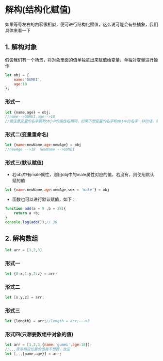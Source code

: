 # 解构(结构化赋值)
如果等号左右的内容很相似，便可进行结构化赋值，这么说可能会有些抽象，我们具体来看一下
## 1. 解构对象
假设我们有一个场景，将对象里面的值单独拿出来赋值给变量，单独对变量进行操作
```javascript
let obj = {
    name:'GUMEI',
    age:18
};
```
### 形式一
```javascript
let {name,age} = obj;
//name-->GUMEI,age-->18
//要注意变量的名字要和obj中的属性名相同，如果不想变量的名字和obj中的名字一样的话，则可以使用形式二
```
### 形式二(变量重命名)
```javascript
let {name:newName,age:newAge} = obj
//newAge -->18  newName -->GUMEI
```
### 形式三(默认赋值)
- 若obj中有male属性，则用obj中的male属性对应的值，若没有，则使用默认赋的值
```javascript
let {name:newName,age:newAge,sex = 'male'} = obj
```
- 函数也可以进行默认赋值，如下：
```javascript
function add(a = 9 ,b = 28){
    return a +b;
}
console.log(add());// 36
```

## 2. 解构数组
```javascript
let arr = [1,2,3]
```
### 形式一
```javascript
let {0:x,1:y,2:z} = arr;
```
### 形式二
```javascript
let [x,y,z] = arr;
```
### 形式三
```javascript
let {length} = arr;//length = arr;--->3
```
### 形式四(只想要数组中对象的值)
```javascript
let arr = [1,2,3,{name:'gumei',age:18}];
//,,,表示相应位置的值我不想要，放空
let [,,,{name,age}] = arr;
```